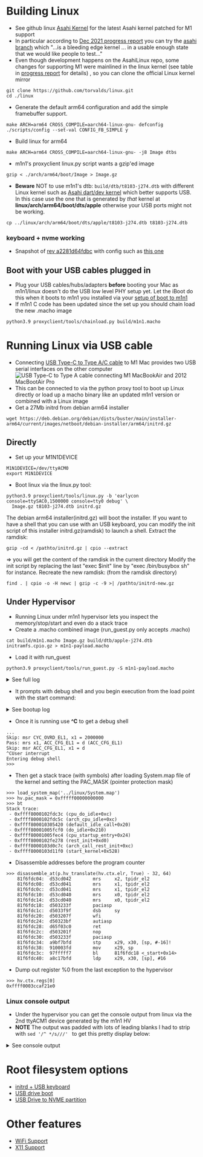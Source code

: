 # Building Linux
* See github linux [Asahi Kernel](https://github.com/AsahiLinux/linux) for the latest Asahi kernel patched for M1 support
 * In particular according to [Dec 2021 progress report](https://asahilinux.org/2021/12/progress-report-oct-nov-2021/) you can try the [asahi branch](https://github.com/AsahiLinux/linux/tree/asahi) which "...is a bleeding edge kernel ... in a usable enough state that we would like people to test..."
* Even though development happens on the AsahiLinux repo, some changes for supporting M1 were mainlined in the linux kernel (see table in [progress report](https://asahilinux.org/2021/12/progress-report-oct-nov-2021/) for details) , so you can clone the official Linux kernel mirror
```
git clone https://github.com/torvalds/linux.git
cd ./linux
```
* Generate the default arm64 configuration and add the simple framebuffer support. 
```
make ARCH=arm64 CROSS_COMPILE=aarch64-linux-gnu- defconfig
./scripts/config --set-val CONFIG_FB_SIMPLE y
```
* Build linux for arm64
```
make ARCH=arm64 CROSS_COMPILE=aarch64-linux-gnu- -j8 Image dtbs
```
* m1n1's proxyclient linux.py script wants a gzip'ed image
```
gzip < ./arch/arm64/boot/Image > Image.gz
```
* **Beware** NOT to use m1n1's dtb: `build/dtb/t8103-j274.dtb` with different Linux kernel such as [Asahi dart/dev kernel](https://github.com/AsahiLinux/linux/tree/dart/dev) which better supports USB. In this case use the one that is generated by *that* kernel at **linux/arch/arm64/boot/dts/apple** otherwise your USB ports might not be working.
```
cp ../linux/arch/arm64/boot/dts/apple/t8103-j274.dtb t8103-j274.dtb
```
### keyboard  + nvme working 
* Snapshot of [rev a2281d64fdbc](https://github.com/amworsley/AsahiLinux/tree/asahi-kbd) with config such as [this one](https://raw.githubusercontent.com/amworsley/asahi-wiki/main/images/config-keyboard+nvme)
## Boot with your USB cables plugged in
  * Plug your USB cables/hubs/adapters **before** booting your Mac as m1n1/linux doesn't do the USB low level PHY setup yet. Let the iBoot do this when it boots to m1n1 you installed via your [setup of boot to m1n1](https://github.com/AsahiLinux/docs/wiki/Developer-Quickstart#setup)
  * If m1n1 C code has been updated since the set up you should chain load the new .macho image
```
python3.9 proxyclient/tools/chainload.py build/m1n1.macho
```
# Running Linux via USB cable
  * Connecting [USB Type-C to Type A/C cable](https://github.com/AsahiLinux/docs/wiki/Developer-Quickstart#usb-gadget-mode-using-a-standard-usb-cable) to M1 Mac provides two USB serial interfaces on the other computer![USB Type-C  to Type A cable connecting M1 MacBookAir and 2012 MacBootAir Pro](https://raw.githubusercontent.com/amworsley/asahi-wiki/main/images/usb-setup.png)
  * This can be connected to via the python proxy tool to boot up Linux directly or load up a macho binary like an updated m1n1 version or combined with a Linux image
* Get a 27Mb initrd from debian arm64 installer
```
wget https://deb.debian.org/debian/dists/buster/main/installer-arm64/current/images/netboot/debian-installer/arm64/initrd.gz
```
## Directly
* Set up your M1N1DEVICE
```
M1N1DEVICE=/dev/ttyACM0
export M1N1DEVICE
```
* Boot linux via the linux.py tool:
```
python3.9 proxyclient/tools/linux.py -b 'earlycon console=ttySAC0,1500000 console=tty0 debug' \
  Image.gz t8103-j274.dtb initrd.gz
```
The debian arm64 installer(initrd.gz) will boot the installer. If you want to have a shell that you can use with an USB keyboard, you can modify the init script of this installer initrd.gz(ramdisk) to launch a shell.
Extract the ramdisk: 
```
gzip -cd < /pathto/initrd.gz | cpio --extract
```
=> you will get the content of the ramdisk in the current directory
Modify the init script by replacing the last "exec $init" line by "exec /bin/busybox sh" for instance.
Recreate the new ramdisk: (from the ramdisk directory) 
```
find . | cpio -o -H newc | gzip -c -9 >| /pathto/initrd-new.gz
```

## Under Hypervisor
  * Running Linux under m1n1 hypervisor lets you inspect the memory/stop/start and even do a stack trace
  * Create a .macho combined image (run_guest.py only accepts .macho) 
```
cat build/m1n1.macho Image.gz build/dtb/apple-j274.dtb initramfs.cpio.gz > m1n1-payload.macho
```

 * Load it with run_guest 
```
python3.9 proxyclient/tools/run_guest.py -S m1n1-payload.macho
```

<details>
<summary>See full log</summary>

```
% python3.9 proxyclient/tools/run_guest.py -S m1n1-payload.macho
Fetching ADT (0x00058000 bytes)...
Disable iodev IODEV.USB1
Initializing hypervisor over iodev IODEV.USB0
TTY> Starting secondary CPUs...
TTY> Starting CPU 1 (0:1)...   Started.
TTY> Starting CPU 2 (0:2)...   Started.
TTY> Starting CPU 3 (0:3)...   Started.
TTY> Starting CPU 4 (1:0)...   Started.
TTY> Starting CPU 5 (1:1)...   Started.
TTY> Starting CPU 6 (1:2)...   Started.
TTY> Starting CPU 7 (1:3)...   Started.
Removing ADT node /arm-io/dart-usb0
Removing ADT node /arm-io/atc-phy0
Removing ADT node /arm-io/usb-drd0
Removing ADT node /arm-io/acio0
Removing ADT node /arm-io/acio-cpu0
Removing ADT node /arm-io/dart-acio0
Removing ADT node /arm-io/apciec0
Removing ADT node /arm-io/dart-apciec0
Removing ADT node /arm-io/apciec0-piodma
Removing ADT node /arm-io/i2c0/hpmBusManager/hpm0
Removing ADT node /arm-io/atc0-dpxbar
Removing ADT node /arm-io/atc0-dpphy
Removing ADT node /arm-io/atc0-dpin0
Removing ADT node /arm-io/atc0-dpin1
Removing ADT node /arm-io/atc-phy0
Removing ADT node /cpus/cpu1
Removing ADT node /cpus/cpu2
Removing ADT node /cpus/cpu3
Removing ADT node /cpus/cpu4
Removing ADT node /cpus/cpu5
Removing ADT node /cpus/cpu6
Removing ADT node /cpus/cpu7
LOAD: _HDR 16384 bytes from 0 to 0
LOAD: TEXT 131072 bytes from 4000 to 4000
LOAD: RODA 32768 bytes from 24000 to 24000
LOAD: DATA 393216 bytes from 2c000 to 2c000
ZERO: 442368 bytes from 0x8c000 to 0xf8000
LOAD: PYLD 9851973 bytes from 8c000 to f8000
SKIP: 57256891 bytes from 0xa5d445 to 0x40f8000
Total region size: 0x11b4000 bytes
Physical memory: 0x819d30000 .. 0xbccbe8000
Guest region start: 0x81ade8000
Mapping guest physical memory...
Loading kernel image (0xa5d449 bytes)...
.........................................................................................................................................................................................................................................................................................................................................................................................................................................................................................................................................................................................................................................................................................................................................................................................................................................................................................................................................................................................................................................................................................................................................................................................................................................................
Copying SEPFW (0x750000 bytes)...
Copying TrustCache (0x60000 bytes)...
Adjusting addresses in ADT...
Uploading ADT (0x4f088 bytes)...
Setting up bootargs at 0x81bf98000...
Entering hypervisor shell. Type `start` to start the guest.
>>>
```

</details>

 * It prompts with debug shell and you begin execution from the load point with the start command:
<details>
<summary>See bootup log</summary>

```
Entering hypervisor shell. Type `start` to start the guest.
>>> start
Disabling other iodevs...
 - IODEV.UART
 - IODEV.FB
 - IODEV.USB1
 - IODEV.USB0_SEC
 - IODEV.USB1_SEC
Doing essential MMIO remaps...
Updating page tables...
PT[200000000:235200000] -> HW
PT[235200000:235204000] -> RESERVED VUART
PT[235204000:23b700420] -> HW
PT[23b700420:23b700424] -> RESERVED PMU HACK
PT[23b700424:23d280088] -> HW
PT[23d280088:23d28008c] -> RESERVED PMU HACK
PT[23d28008c:23d280098] -> HW
PT[23d280098:23d28009c] -> RESERVED PMU HACK
PT[23d28009c:700000000] -> HW
Improving logo...
Shutting down framebuffer...
Enabling SPRR...
Enabling GXF...
Jumping to entrypoint at 0x81b118800
Pass: mrs x0, HID5_EL1 = 2082df50e700df14 (HID5_EL1)
Pass: msr HID5_EL1, x0 = 2082df50e700df14 (OK) (HID5_EL1)
Pass: mrs x0, EHID9_EL1 = 600000811 (EHID9_EL1)
Pass: msr EHID9_EL1, x0 = 600000811 (OK) (EHID9_EL1)
Pass: mrs x0, EHID10_EL1 = 3000528002788 (EHID10_EL1)
Pass: msr EHID10_EL1, x0 = 3000528002788 (OK) (EHID10_EL1)
Pass: mrs x0, EHID20_EL1 = 618100 (EHID20_EL1)
Pass: msr EHID20_EL1, x0 = 618100 (OK) (EHID20_EL1)
Pass: mrs x0, EHID20_EL1 = 618100 (EHID20_EL1)
Pass: msr EHID20_EL1, x0 = 618100 (OK) (EHID20_EL1)
Pass: mrs x0, EHID20_EL1 = 618100 (EHID20_EL1)
Pass: msr EHID20_EL1, x0 = 618100 (OK) (EHID20_EL1)
Pass: mrs x1, CYC_OVRD_EL1 = 2000000 (CYC_OVRD_EL1)
Skip: msr CYC_OVRD_EL1, x1 = 2000000
Pass: mrs x1, ACC_CFG_EL1 = d (ACC_CFG_EL1)
Skip: msr ACC_CFG_EL1, x1 = d
```
</details>

  * Once it is running use **^C** to get a debug shell 
```
...
Skip: msr CYC_OVRD_EL1, x1 = 2000000
Pass: mrs x1, ACC_CFG_EL1 = d (ACC_CFG_EL1)
Skip: msr ACC_CFG_EL1, x1 = d
^CUser interrupt
Entering debug shell
>>> 
```
  * Then get a stack trace (with symbols) after loading System.map file of the kernel and setting the PAC_MASK (pointer protection mask)
```
>>> load_system_map('../linux/System.map')
>>> hv.pac_mask = 0xfffff00000000000
>>> bt
Stack trace:
 - 0xffff8000102fdc3c (cpu_do_idle+0xc)
 - 0xffff8000102fdc5c (arch_cpu_idle+0xc)
 - 0xffff800010305420 (default_idle_call+0x20)
 - 0xffff80001005fcf0 (do_idle+0x210)
 - 0xffff80001005fec4 (cpu_startup_entry+0x24)
 - 0xffff8000102fe278 (rest_init+0xd0)
 - 0xffff8000103d0c7c (arch_call_rest_init+0xc)
 - 0xffff8000103d11f0 (start_kernel+0x528)
```
  * Disassemble addresses before the program counter
```
>>> disassemble_at(p.hv_translate(hv.ctx.elr, True) - 32, 64)
    81f6fdc04:  d53cd042        mrs     x2, tpidr_el2
    81f6fdc08:  d53cd041        mrs     x1, tpidr_el2
    81f6fdc0c:  d53cd041        mrs     x1, tpidr_el2
    81f6fdc10:  d53cd040        mrs     x0, tpidr_el2
    81f6fdc14:  d53cd040        mrs     x0, tpidr_el2
    81f6fdc18:  d503233f        paciasp
    81f6fdc1c:  d5033f9f        dsb     sy
    81f6fdc20:  d503207f        wfi
    81f6fdc24:  d50323bf        autiasp
    81f6fdc28:  d65f03c0        ret
    81f6fdc2c:  d503201f        nop
    81f6fdc30:  d503233f        paciasp
    81f6fdc34:  a9bf7bfd        stp     x29, x30, [sp, #-16]!
    81f6fdc38:  910003fd        mov     x29, sp
    81f6fdc3c:  97fffff7        bl      81f6fdc18 <_start+0x14>
    81f6fdc40:  a8c17bfd        ldp     x29, x30, [sp], #16
```
  * Dump out register %0 from the last exception to the hypervisor
```
>>> hv.ctx.regs[0]
0xffff0003ccaf21e0
```
### Linux console output
* Under the hypervisor you can get the console output from linux via the 2nd ttyACM1 device generated by the m1n1 HV
* **NOTE** The output was padded with lots of leading blanks I had to strip with ```sed '/^ */s///' ``` to get this pretty display below:
<details>
<summary>See console output</summary>

```
% picocom /dev/ttyACM1

picocom v3.1

port is        : /dev/ttyACM1
flowcontrol    : none
baudrate is    : 9600
parity is      : none
databits are   : 8
stopbits are   : 1
escape is      : C-a
local echo is  : no
noinit is      : no
noreset is     : no
hangup is      : no
nolock is      : no
send_cmd is    : sz -vv
receive_cmd is : rz -vv -E
imap is        : 
omap is        : 
emap is        : crcrlf,delbs,
logfile is     : none
initstring     : none
exit_after is  : not set
exit is        : no

Type [C-a] [C-h] to see available commands
Terminal ready
m1n1
sc: Initializing
CPU init... CPU: M1 Icestorm

boot_args at 0x81bd9c000
revision:     2
version:      2
virt_base:    0xfffffe0011b34000
phys_base:    0x819b34000
mem_size:     0x3b30b0000
top_of_kdata: 0x81bda0000
video:
base:       0xbd2ce4000
display:    0x0
stride:     0x2800
width:      2560
height:     1600
depth:      0x1001e
machine_type: 0
devtree:      0xfffffe0012b34000
devtree_size: 0x58000
cmdline:      -v
boot_flags:   0x0
mem_size_act: 0x400000000



m1n1 vda44067
Copyright (C) 2021 The Asahi Linux Contributors
Licensed under the MIT license

Running in EL1

Heap base: 0x81ece4000
MMU: Initializing...
MMU: SCTLR_EL1: 100030d50980 -> 30901085
MMU: running with MMU and caches enabled!
fb init: 2560x1600 (30) [s=2560] @0xbd2ce4000
fb console: max rows 46, max cols 64
fb: display logo
Device info:
Model: MacBookAir10,1
Target: J313
Board-ID: 0x26
Chip-ID: 0x8103

WDT registers @ 0x23d2b0000
WDT disabled
pmgr: initialized, 272 devices found.
Initialization complete.
Checking for payloads...
Found a gzip compressed payload at 0x81ace4000
Uncompressing... 2029114 bytes uncompressed to 5693448 bytes
Found a kernel at 0x81ee00000
Found a devicetree at 0x81aed363a
Found a gzip compressed payload at 0x81aed446f
Uncompressing... 7819222 bytes uncompressed to 16741888 bytes
Found a cpio initramfs at 0x81f400000
No more payloads at 0x81b649445
Starting secondary CPUs...
FDT: initrd at 0x81f400000 size 0xff7600
FDT: framebuffer@bd2ce4000 base 0xbd2ce4000 size 0xfa0000
ADT: 64 bytes of random seed available
FDT: KASLR seed initialized
FDT: Passing 64 bytes of random seed
FDT: DRAM at 0x800000000 size 0x400000000
FDT: Usable memory is 0x819b34000..0xbccbe4000 (0x3b30b0000)
FDT: CPU 1 is not alive, disabling...
FDT: CPU 2 is not alive, disabling...
FDT: CPU 3 is not alive, disabling...
FDT: CPU 4 is not alive, disabling...
FDT: CPU 5 is not alive, disabling...
FDT: CPU 6 is not alive, disabling...
FDT: CPU 7 is not alive, disabling...
FDT prepared at 0x8203f8000
tps6598x: Error getting /arm-io/i2c0/hpmBusManager/hpm0 node
usb: tps6598x_init failed for /arm-io/i2c0/hpmBusManager/hpm0.
usb: failed to init hpm0
pmgr: Error getting node /arm-io/atc-phy0
usb: unable to bringup the phy with index 0
tunable: unable to find ADT node /arm-io/apcie/pci-bridge1.
pcie: Error applying apcie-config-tunables for /arm-io/apcie/pci-bridge1
Preparing to boot kernel at 0x81ee00000 with fdt at 0x8203f8000
Valid payload found
Preparing to run next stage at 0x81ee00000...
MMU: shutting down...
MMU: shutdown successful, clearing caches
Vectoring to next stage...
M1 Linux
Starting Shell
Still running 1
Still running 2
Still running 3
Still running 4
Still running 5
Still running 6
Still running 7
Still running 8
Still running 9
Still running 10
Still running 11
Still running 12
Still running 13
Still running 14
Still running 15
Still running 16
Still running 17
Still running 18
Still running 19
Still running 20
Still running 21
....
```

</details>

# Root filesystem options
 * [initrd + USB keyboard](https://github.com/AsahiLinux/docs/wiki/SW:Linux:USBKeyboard#linux-usb-keyboard)
 * [USB drive boot](https://github.com/AsahiLinux/docs/wiki/SW:Linux:USB-drive)
 * [USB Drive to NVME partition](https://github.com/AsahiLinux/docs/wiki/SW:Linux:NVME)
# Other features
 * [WiFi Support](https://github.com/AsahiLinux/docs/wiki/SW:Linux:WiFi)
 * [X11 Support](https://github.com/AsahiLinux/docs/wiki/SW:Linux:X11)